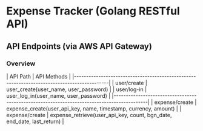 # Expense Tracker (Golang RESTful API)


## API Endpoints (via AWS API Gateway)

### Overview 
| API Path       | API Methods                                                               |
|--------------------------------------------------------------------------------------------|
| user/create    | user_create(user_name, user_password)                                     |
| user/log-in    | user_log_in(user_name, user_password)                                     |
|--------------------------------------------------------------------------------------------|
| expense/create | expense_create(user_api_key, name, timestamp, currency, amount)           |
| expense/create | expense_retrieve(user_api_key, count, bgn_date, end_date, last_return)    |




